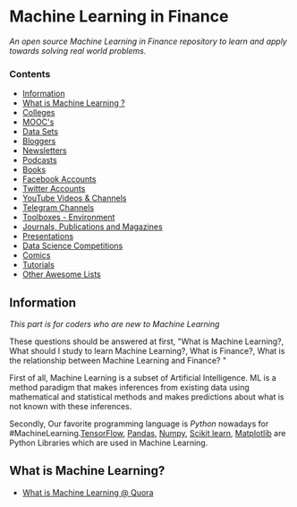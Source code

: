 # Machine Learning in Finance

*An open source Machine Learning in Finance repository to learn and apply towards solving real world problems.*

### Contents

* [Information](#information)
* [What is Machine Learning ?](#what-is-machine-learning) 
* [Colleges](#colloges)
* [MOOC's](#moocs)
* [Data Sets ](#data-sets)
* [Bloggers](#bloggers)
* [Newsletters](#newsletters)
* [Podcasts](#podcasts)
* [Books](#books)
* [Facebook Accounts](#facebook-accounts)
* [Twitter Accounts ](#twitter-accounts )
* [YouTube Videos & Channels](#youtube-videos--channels)
* [Telegram Channels ](#telegram-channels)
* [Toolboxes - Environment](#toolboxes---environment)
* [Journals, Publications and Magazines](#journals-publications-and-magazines)
* [Presentations](#presentations)
* [Data Science Competitions](#competitions)
* [Comics](#comics)
* [Tutorials](#tutorials)
* [Other Awesome Lists](#other-awesome-lists)

## Information

*This part is for coders who are new to Machine Learning*

These questions should be answered at first, "What is Machine Learning?, What should I study to learn Machine Learning?, What is Finance?, What is the relationship between Machine Learning and Finance? "

First of all, Machine Learning is a subset of Artificial Intelligence. ML is a method paradigm that makes inferences from existing data using mathematical and statistical methods and makes predictions about what is not known with these inferences.

Secondly, Our favorite programming language is *Python* nowadays for #MachineLearning.[TensorFlow](https://www.tensorflow.org/), [Pandas](http://pandas.pydata.org/), [Numpy](https://www.numpy.org/), [Scikit learn](https://scikit-learn.org/stable/), [Matplotlib](https://matplotlib.org/) are Python Libraries which are used in Machine Learning.


## What is Machine Learning?

* [What is Machine Learning @ Quora](https://www.quora.com/What-is-machine-learning-4)


